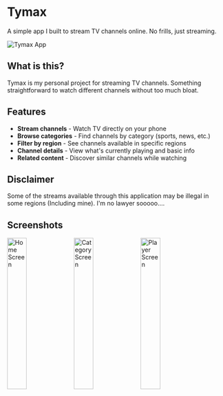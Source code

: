 # Tymax

A simple app I built to stream TV channels online. No frills, just streaming.

![Tymax App](https://tymax-screenshot.jpg)

## What is this?

Tymax is my personal project for streaming TV channels. Something straightforward to watch different channels without too much bloat.

## Features

- **Stream channels** - Watch TV directly on your phone
- **Browse categories** - Find channels by category (sports, news, etc.)
- **Filter by region** - See channels available in specific regions
- **Channel details** - View what's currently playing and basic info
- **Related content** - Discover similar channels while watching

## Disclaimer

Some of the streams available through this application may be illegal in some regions (Including mine). I'm no lawyer sooooo....

## Screenshots

<div>
    <img src="" width="30%" alt="Home Screen">
    <img src="" width="30%" alt="Category Screen">
    <img src="" width="30%" alt="Player Screen">
</div>

